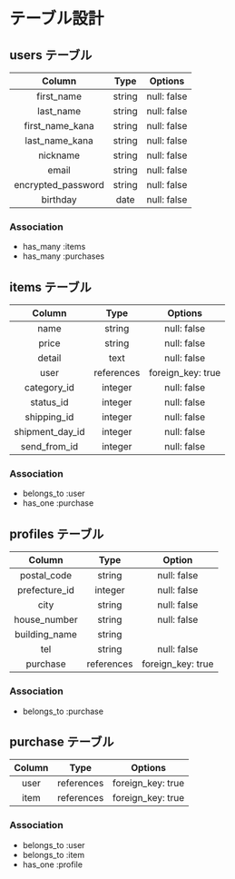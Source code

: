 # テーブル設計

## users テーブル

| Column            | Type     | Options     |
|:-----------------:|:--------:|:-----------:|
| first_name        | string   | null: false |
| last_name         | string   | null: false |
| first_name_kana   | string   | null: false |
| last_name_kana    | string   | null: false |
| nickname          | string   | null: false |
| email             | string   | null: false |
| encrypted_password| string   | null: false |
| birthday          | date     | null: false |

### Association

- has_many :items
- has_many :purchases

## items テーブル

| Column         | Type       | Options           |
|:--------------:|:----------:|:-----------------:|
| name           | string     | null: false       |
| price          | string     | null: false       |
| detail         | text       | null: false       |
| user           | references | foreign_key: true |
| category_id    | integer    | null: false       |
| status_id      | integer    | null: false       |
| shipping_id    | integer    | null: false       |
| shipment_day_id| integer    | null: false       |
| send_from_id   | integer    | null: false

### Association

- belongs_to :user
- has_one :purchase

## profiles テーブル

| Column        | Type       | Option            |
|:-------------:|:----------:|:-----------------:|
| postal_code   | string     | null: false       |
| prefecture_id | integer    | null: false       |
| city          | string     | null: false       |
| house_number  | string     | null: false       |
| building_name | string     |                   |
| tel           | string     | null: false       |
| purchase      | references | foreign_key: true |

### Association

- belongs_to :purchase

## purchase テーブル

| Column       | Type       | Options           |
|:------------:|:----------:|:-----------------:|
| user         | references | foreign_key: true |
| item         | references | foreign_key: true |

### Association

- belongs_to :user
- belongs_to :item
- has_one :profile